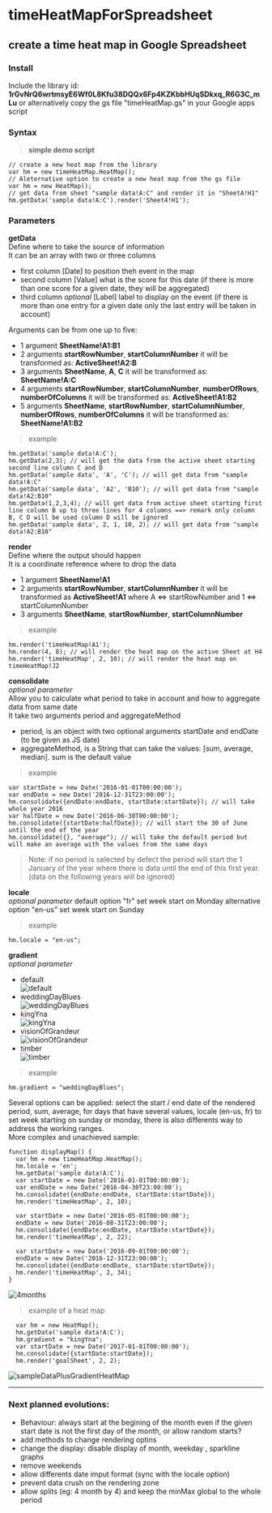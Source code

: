 # timeHeatMapForSpreadsheet  
## create a time heat map in Google Spreadsheet  
  
### Install  
  
Include the library id: **1rGvNrQ6wrtmsyE6Wf0L8Kfu38DQQx6Fp4KZKbbHUqSDkxq_R6G3C_mLu** or alternatively copy the gs file "timeHeatMap.gs" in your Google apps script  
  
### Syntax  
  
> **simple demo script**
```  
// create a new heat map from the library
var hm = new timeHeatMap.HeatMap(); 
// Aleternative option to create a new heat map from the gs file
var hm = new HeatMap(); 
// get data from sheet "sample data!A:C" and render it in "SheetA!H1"  
hm.getData('sample data!A:C').render('Sheet4!H1'); 

```  
  
### Parameters  
  
**getData**  
Define where to take the source of information  
It can be an array with two or three columns  
- first column [Date] to position theh event in the map
- second column [Value] what is the score for this date (if there is more than one score for a given date, they will be aggregated)
- third column *optional* [Label] label to display on the event (if there is more than one entry for a given date only the last entry will be taken in account)  

Arguments can be from one up to five:  
- 1 argument **SheetName!A1:B1**  
- 2 arguments **startRowNumber**, **startColumnNumber**   it will be transformed as: **ActiveSheet!A2:B**  
- 3 arguments **SheetName**, **A**, **C** it will be transformed as: **SheetName!A:C**  
- 4 arguments **startRowNumber**, **startColumnNumber**, **numberOfRows**, **numberOfColumns** it will be transformed as: **ActiveSheet!A1:B2**
- 5 arguments **SheetName**, **startRowNumber**, **startColumnNumber**, **numberOfRows**, **numberOfColumns** it will be transformed as: **SheetName!A1:B2**  
> example  
```  
hm.getData('sample data!A:C');
hm.getData(2,3); // will get the data from the active sheet starting second line column C and D
hm.getData('sample data', 'A', 'C'); // will get data from "sample data!A:C"  
hm.getData('sample data', 'A2', 'B10'); // will get data from "sample data!A2:B10"  
hm.getData(1,2,3,4); // will get data from active sheet starting first line column B up to three lines for 4 columns ==> remark only column B, C D will be used column D will be ignored  
hm.getData('sample data', 2, 1, 10, 2); // will get data from "sample data!A2:B10"

```  
  
**render**  
Define where the output should happen  
It is a coordinate reference where to drop the data  
- 1 argument **SheetName!A1**  
- 2 arguments **startRowNumber**, **startColumnNumber** it will be transformed as **ActiveSheet!A1** where A <=> startRowNumber and 1 <=> startColumnNumber  
- 3 arguments **SheetName**, **startRowNumber**, **startColumnNumber**  
> example  
```
hm.render('timeHeatMap!A1');
hm.render(4, 8); // will render the heat map on the active Sheet at H4
hm.render('timeHeatMap', 2, 10); // will render the heat map on timeHeatMap!J2
```  
  
**consolidate**  
*optional parameter*  
Allow you to calculate what period to take in account and how to aggregate data from same date  
It take two arguments period and aggregateMethod  
- period, is an object with two optional arguments startDate and endDate (to be given as JS date)  
- aggregateMethod, is a String that can take the values: [sum, average, median]. sum is the default value  
>example  
```  
var startDate = new Date('2016-01-01T00:00:00');
var endDate = new Date('2016-12-31T23:00:00');
hm.consolidate({endDate:endDate, startDate:startDate}); // will take whole year 2016
var halfDate = new Date('2016-06-30T00:00:00');
hm.consolidate({startDate:halfDate}); // will start the 30 of June until the end of the year
hm.consolidate({}, "average"); // will take the default period but will make an average with the values from the same days 
```  

>Note: if no period is selected by defect the period will start the 1 January of the year where there is data until the end of this first year. (data on the following years will be ignored)  
  
**locale**  
*optional parameter*
default option "fr" set week start on Monday
alternative option "en-us" set week start on Sunday
  
> example  
```
hm.locale = "en-us";
``` 


**gradient**  
*optional parameter*
- default  
![default](https://i.imgur.com/NmcIIYs.png)
- weddingDayBlues  
![weddingDayBlues](https://i.imgur.com/j9758OU.png)  
- kingYna  
![kingYna](https://i.imgur.com/oEwJv7z.png)  
- visionOfGrandeur  
![visionOfGrandeur](https://i.imgur.com/Zr8dNjq.png)  
- timber  
![timber](https://i.imgur.com/TZXjXPD.png)  

> example    
```
hm.gradient = "weddingDayBlues";
```


Several options can be applied: select the start / end date of the rendered period, sum, average, for days that have several values, locale (en-us, fr) to set week starting on sunday or monday, there is also differents way to address the working ranges.   
More complex and unachieved sample:  

```  
function displayMap() {
  var hm = new timeHeatMap.HeatMap();
  hm.locale = 'en';
  hm.getData('sample data!A:C');
  var startDate = new Date('2016-01-01T00:00:00');
  var endDate = new Date('2016-04-30T23:00:00');
  hm.consolidate({endDate:endDate, startDate:startDate});
  hm.render('timeHeatMap', 2, 10);
  
  var startDate = new Date('2016-05-01T00:00:00');
  endDate = new Date('2016-08-31T23:00:00');
  hm.consolidate({endDate:endDate, startDate:startDate});
  hm.render('timeHeatMap', 2, 22);
  
  var startDate = new Date('2016-09-01T00:00:00');
  endDate = new Date('2016-12-31T23:00:00');
  hm.consolidate({endDate:endDate, startDate:startDate});
  hm.render('timeHeatMap', 2, 34);
}
```  
![4months](https://i.imgur.com/grR9L7F.png)  
>example of a heat map  
```
  var hm = new HeatMap();
  hm.getData('sample data!A:C');
  hm.gradient = "kingYna";
  var startDate = new Date('2017-01-01T00:00:00');
  hm.consolidate({startDate:startDate});
  hm.render('goalSheet', 2, 2);
```
![sampleDataPlusGradientHeatMap](https://i.imgur.com/E12RHM6.png)
  
  
*** 
  
### Next planned evolutions:  
- Behaviour: always start at the begining of the month even if the given start date is not the first day of the month, or allow random starts?
- add methods to change rendering optins
- change the display: disable display of month, weekday , sparkline graphs  
- remove weekends  
- allow differents date imput format (sync with the locale option)  
- prevent data crush on the rendering zone  
- allow splits (eg: 4 month by 4) and keep the minMax global to the whole period  
